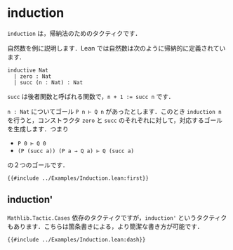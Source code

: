# induction

`induction` は，帰納法のためのタクティクです．

自然数を例に説明します．Lean では自然数は次のように帰納的に定義されています.

```lean
inductive Nat
  | zero : Nat
  | succ (n : Nat) : Nat
```

`succ` は後者関数と呼ばれる関数で，`n + 1 := succ n` です．

`n : Nat` についてゴール `P n ⊢ Q n` があったとします．このとき `induction n` を行うと，コンストラクタ `zero` と `succ` のそれぞれに対して，対応するゴールを生成します．つまり

* `P 0 ⊢ Q 0`
* `(P (succ a)) (P a → Q a) ⊢ Q (succ a)`

の２つのゴールです．

```lean
{{#include ../Examples/Induction.lean:first}}
```

## induction'

`Mathlib.Tactic.Cases` 依存のタクティクですが，`induction'` というタクティクもあります．こちらは箇条書きによる，より簡潔な書き方が可能です．

```lean
{{#include ../Examples/Induction.lean:dash}}
```
